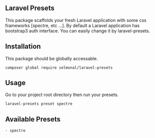 ## Laravel Presets
This package scaffolds your fresh Laravel application with some css frameworks [spectre, etc ...]. By default a Laravel application has bootstrap3 auth interface. You can easily change it by laravel-presets.

## Installation
This package should be globally accessable.
```
composer global require selmonal/laravel-presets
```

## Usage
Go to your project root directory then run your presets.
```
laravel-presets preset spectre
```

## Available Presets
    - spectre